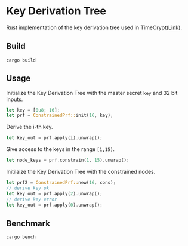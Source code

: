 # Key Derivation Tree 
Rust implementation of the key derivation tree used in TimeCrypt([Link](https://www.usenix.org/conference/nsdi20/presentation/burkhalter)).


## Build

```
cargo build
```

## Usage

Initialize the Key Derivation Tree with the master secret `key` and 32 bit inputs.
```rust
let key = [0u8; 16];
let prf = ConstrainedPrf::init(16, key);
```
Derive the i-th key.
```rust
let key_out = prf.apply(i).unwrap();
```

Give access to the keys in the range `[1,15)`.
```rust
let node_keys = prf.constrain(1, 15).unwrap();
```

Initilaize the Key Derivation Tree with the constrained nodes. 
```rust
let prf2 = ConstrainedPrf::new(16, cons);
// derive key ok
let key_out = prf.apply(2).unwrap();
// derive key error
let key_out = prf.apply(0).unwrap();
```


## Benchmark

```
cargo bench
```
